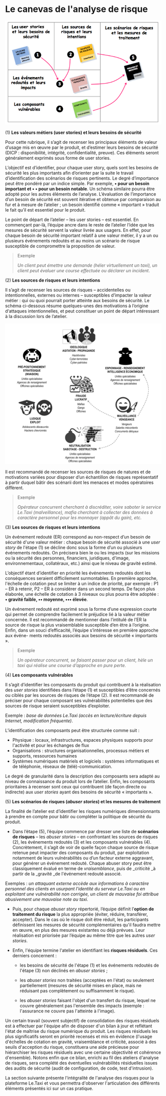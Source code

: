 # Le canevas de l'analyse de risque

![](assets/canevas.png)

\(1\) **Les valeurs métiers (user stories) et leurs besoins de sécurité**

Pour cette rubrique, il s’agit de recenser les principaux éléments de valeur d’usage mis en œuvre par le produit, et d’estimer leurs besoins de sécurité (DICP : disponibilité, intégrité, confidentialité, preuve). Ces éléments seront généralement exprimés sous forme de user stories.

L’objectif est d’identifier, pour chaque user story, quels sont les besoins de sécurité les plus importants afin d’orienter par la suite le travail d’identification des scénarios de risques pertinents. Le degré d’importance peut être pondéré par un indice simple. Par exemple, **• pour un besoin important et • • pour un besoin notable**. Un schéma similaire pourra être adopté pour les autres éléments de l’analyse. L’évaluation de l’importance d’un besoin de sécurité est souvent itérative et obtenue par comparaison au fur et à mesure de l’atelier ; un besoin identifié comme « important » traduit le fait qu’il est essentiel pour le produit.

Le point de départ de l’atelier – les user stories – est essentiel. En commençant par-là, l’équipe ancre dans le reste de l’atelier l’idée que les mesures de sécurité servent la valeur livrée aux usagers. En effet, pour chaque besoin de sécurité important relatif à une valeur métier, il y a un ou plusieurs événements redoutés et au moins un scénario de risque susceptible de compromettre la proposition de valeur.

> Exemple
> 
> _Un client peut émettre une demande \(héler virtuellement un taxi\), un client peut évaluer une course effectuée ou déclarer un incident_.

\(2\) **Les sources de risques et leurs intentions**

Il s’agit de recenser les sources de risques – accidentelles ou intentionnelles, externes ou internes – susceptibles d’impacter la valeur métier : qui ou quoi pourrait porter atteinte aux besoins de sécurité. Le schéma ci-dessous résume quelques-unes des motivations à l’origine d‘attaques intentionnelles, et peut constituer un point de départ intéressant à la discussion lors de l’atelier.

![](assets/sources.png)

Il est recommandé de recenser les sources de risques de natures et de motivations variées pour disposer d’un échantillon de risques représentatif à partir duquel bâtir des scénarii dont les menaces et modes opératoires diffèrent.

> Exemple
>
> _Opérateur concurrent cherchant à discréditer, voire saboter le service Le.Taxi \(malveillance\), mafia cherchant à collecter des données à caractère personnel pour les monnayer \(appât du gain\), etc._

\(3\) **Les sources de risques et leurs intentions**

Un événement redouté \(ER\) correspond au non-respect d’un besoin de sécurité d'une valeur métier : chaque besoin de sécurité associé à une _user story_ de l'étape \(1\) se décline donc sous la forme d’un ou plusieurs événements redoutés. On précisera bien le ou les impacts \(sur les missions ou la sécurité des personnes, financiers, juridiques, d'image, environnementaux, collatéraux, etc.\) ainsi que le niveau de gravité estimé.

L’objectif étant d’identifier en priorité les événements redoutés dont les conséquences seraient difficilement surmontables. En première approche, l'échelle de cotation peut se limiter à un indice de priorité, par exemple : P1 – ER à retenir, P2 – ER à considérer dans un second temps. De façon plus élaborée, une échelle de cotation à 3 niveaux ou plus pourra être adoptée : **• gravité faible, •• moyenne, ••• élevée**.

Un événement redouté est exprimé sous la forme d’une expression courte qui permet de comprendre facilement le préjudice lié à la valeur métier concernée. Il est recommandé de mentionner dans l’intitulé de l’ER la source de risque la plus vraisemblable susceptible d’en être à l’origine. Enfin, dans un souci d’efficacité, l’équipe s’intéresse en première approche aux événe- ments redoutés associés aux besoins de sécurité « importants ».

> Exemple
>
>_Un opérateur concurrent, se faisant passer pour un client, hèle un taxi qui réalise une course d’approche en pure perte._

\(4\) **Les composants vulnérables**

Il s’agit d’identifier les composants du produit qui contribuent à la réalisation des _user stories_ identifiées dans l’étape \(1\) et susceptibles d’être concernés ou ciblés par les sources de risques de l’étape \(2\). Il est recommandé de préciser pour chaque composant ses vulnérabilités potentielles que des sources de risque seraient susceptibles d’exploiter.

Exemple : _base de données Le.Taxi \(accès en lecture/écriture depuis Internet, modification fréquente\)_.

L’identification des composants peut être structurée comme suit :

* Physique : locaux, infrastructures, espaces physiques supports pour l'activité et pour les échanges de flux 
* Organisations : structures organisationnelles, processus métiers et supports, ressources humaines
* Systèmes numériques matériels et logiciels : systèmes informatiques et de téléphonie, réseaux de \(télé\)-communication.

Le degré de granularité dans la description des composants sera adapté au niveau de connaissance du produit lors de l’atelier. Enfin, les composants prioritaires à recenser sont ceux qui contribuent \(de façon directe ou indirecte\) aux _user stories_ ayant des besoins de sécurité « importants ».

\(5\) **Les scénarios de risques \(**_**abuser stories**_**\) et les mesures de traitement**

La finalité de l’atelier est d’identifier les risques numériques dimensionnants à prendre en compte pour bâtir ou compléter la politique de sécurité du produit.

* Dans l’étape \(5\), l’équipe commence par dresser une liste de **scénarios de risques** – les _abuser stories_ – en confrontant les sources de risques \(2\), les événements redoutés \(3\) et les composants vulnérables \(4\). Concrètement, il s’agit de voir de quelle façon chaque source de risque retenue peut impacter des composants du produit, par exploitation notamment de leurs vulnérabilités ou d’un facteur externe aggravant, pour générer un événement redouté. Chaque abuser story peut être classiquement évalué en terme de _vraisemblance_, puis de _criticité _à partir de la \_gravité \_de l'événement redouté associé.

Exemples :  _un attaquant externe accède aux informations à caractère personnel des clients en usurpant l'identité du serveur Le.Taxi ou en exploitant une vulnérabilité non corrigée, un client de mauvaise foi attribue abusivement une mauvaise note au taxi._

* Puis, pour chaque _abuser story_ répertorié, l’équipe définit l’**option de traitement du risque** la plus appropriée \(éviter, réduire, transférer, accepter\). Dans le cas où le risque doit être réduit, les participants définissent les mesures de sécurité complémentaires qu'il faudra mettre en œuvre, en plus des mesures existantes ou déjà prévues. Leur réalisation est priorisée par l’équipe au même titre que les autres _user stories_.

* Enfin, l'équipe termine l'atelier en identifiant les **risques résiduels**. Ces derniers concernent :

  * les besoins de sécurité de l'étape \(1\) et les événements redoutés de l'étape \(3\) non déclinés en _abuser stories_ ;

  * les _abuser stories_ non traitées \(acceptées en l'état\) ou seulement partiellement \(mesures de sécurité mises en place, mais ne réduisant pas complètement ou suffisamment le risque\).

  * les _abuser stories_ faisant l'objet d'un transfert du risque, lequel ne couvre généralement pas l'ensemble des impacts \(exemple : l'assurance ne couvre pas l'atteinte à l'image\).

Un certain travail \(souvent subjectif\) de consolidation des risques résiduels est à effectuer par l'équipe afin de disposer d'un bilan à jour et reflétant l'état de maîtrise du risque numérique du produit. Les risques résiduels les plus significatifs seront en priorité recensés et mis en évidence \(l'usage d'échelles de cotation en gravité, vraisemblance et criticité, associé à des seuils d'acception du risque, constituera une aide précieuse pour hiérarchiser les risques résiduels avec une certaine objectivité et cohérence d'ensemble\). Notons enfin que ce bilan, enrichi au fil des ateliers d'analyse de risques, sera complété des éventuelles vulnérabilités résiduelles issues des audits de sécurité \(audit de configuration, de code, test d'intrusion\).

La section suivante présente l'intégralité de l'analyse des risques pour la plateforme Le.Taxi et vous permettra d'observer l'articulation des différents éléments présentés ici sur un cas pratique.

